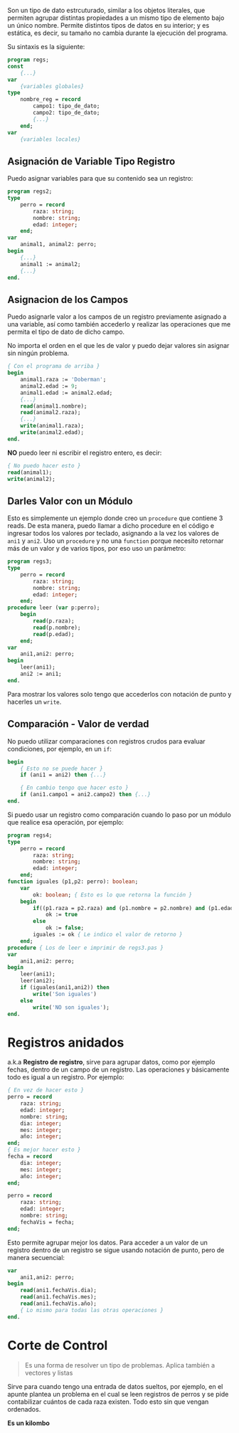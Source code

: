 Son un tipo de dato estrcuturado, similar a los objetos literales, que permiten agrupar distintas propiedades a un mismo tipo de elemento bajo un único nombre.
Permite distintos tipos de datos en su interior; y es estática, es decir, su tamaño no cambia durante la ejecución del programa.

Su sintaxis es la siguiente:

```pascal
program regs;
const
	{...}
var
	{variables globales}
type
	nombre_reg = record
		campo1: tipo_de_dato;
		campo2: tipo_de_dato;
		{...}
	end;
var
	{variables locales}
```

## Asignación de Variable Tipo Registro
Puedo asignar variables para que su contenido sea un registro:

```pascal
program regs2;
type
	perro = record
		raza: string;
		nombre: string;
		edad: integer;
	end;
var
	animal1, animal2: perro;
begin
	{...}
	animal1 := animal2;
	{...}
end.
```
## Asignacion de los Campos
Puedo asignarle valor a los campos de un registro previamente asignado a una variable, así como también accederlo y realizar las operaciones que me permita el tipo de dato de dicho campo.

No importa el orden en el que les de valor y puedo dejar valores sin asignar sin ningún problema.

```pascal
{ Con el programa de arriba }
begin
	animal1.raza := 'Doberman';
	animal2.edad := 9;
	animal1.edad := animal2.edad;
	{...}
	read(animal1.nombre);
	read(animal2.raza);
	{...}
	write(animal1.raza);
	write(animal2.edad);
end.
```

**NO** puedo leer ni escribir el registro entero, es decir:

```pascal
{ No puedo hacer esto }
read(animal1);
write(animal2);
```
## Darles Valor con un Módulo
Esto es simplemente un ejemplo donde creo un `procedure` que contiene 3 reads. De esta manera, puedo llamar a dicho procedure en el código e ingresar todos los valores por teclado, asignando a la vez los valores de `ani1` y `ani2`. Uso un `procedure` y no una `function` porque necesito retornar más de un valor y de varios tipos, por eso uso un parámetro:

```pascal
program regs3;
type
	perro = record
		raza: string;
		nombre: string;
		edad: integer;
	end;
procedure leer (var p:perro);
	begin
		read(p.raza);
		read(p.nombre);
		read(p.edad);
	end;
var
	ani1,ani2: perro;
begin
	leer(ani1);
	ani2 := ani1;
end.
```

Para mostrar los valores solo tengo que accederlos con notación de punto y hacerles un `write`.
## Comparación - Valor de verdad
No puedo utilizar comparaciones con registros crudos para evaluar condiciones, por ejemplo, en un `if`:

```pascal
begin
	{ Esto no se puede hacer }
	if (ani1 = ani2) then {...}

	{ En cambio tengo que hacer esto }
	if (ani1.campo1 = ani2.campo2) then {...}
end.
```

Si puedo usar un registro como comparación cuando lo paso por un módulo que realice esa operación, por ejemplo:

```pascal
program regs4;
type
	perro = record
		raza: string;
		nombre: string;
		edad: integer;
	end;
function iguales (p1,p2: perro): boolean;
	var
		ok: boolean; { Esto es lo que retorna la función }
	begin
		if((p1.raza = p2.raza) and (p1.nombre = p2.nombre) and (p1.edad = p2.edad)) then
			ok := true
		else
			ok := false;
		iguales := ok { Le indico el valor de retorno }
	end;
procedure { Los de leer e imprimir de regs3.pas }
var
	ani1,ani2: perro;
begin
	leer(ani1);
	leer(ani2);
	if (iguales(ani1,ani2)) then
		write('Son iguales')
	else
		write('NO son iguales');
end.
```
# Registros anidados
a.k.a **Registro de registro**, sirve para agrupar datos, como por ejemplo fechas, dentro de un campo de un registro. Las operaciones y básicamente todo es igual a un registro. Por ejemplo:

```pascal
{ En vez de hacer esto }
perro = record
	raza: string;
	edad: integer;
	nombre: string;
	dia: integer;
	mes: integer;
	año: integer;
end;
{ Es mejor hacer esto }
fecha = record
	dia: integer;
	mes: integer;
	año: integer;
end;

perro = record
	raza: string;
	edad: integer;
	nombre: string;
	fechaVis = fecha;
end;
```

Esto permite agrupar mejor los datos. Para acceder a un valor de un registro dentro de un registro se sigue usando notación de punto, pero de manera secuencial:

```pascal
var
	ani1,ani2: perro;
begin
	read(ani1.fechaVis.dia);
	read(ani1.fechaVis.mes);
	read(ani1.fechaVis.año);
	{ Lo mismo para todas las otras operaciones }
end.
```
# Corte de Control
>Es una forma de resolver un tipo de problemas. Aplica también a vectores y listas

Sirve para cuando tengo una entrada de datos sueltos, por ejemplo, en el apunte plantea un problema en el cual se leen registros de perros y se pide contabilizar cuántos de cada raza existen. Todo esto sin que vengan ordenados.

**Es un kilombo**